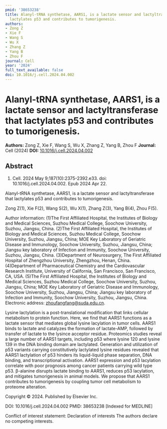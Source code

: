 ```yaml
---
pmid: '38653238'
title: Alanyl-tRNA synthetase, AARS1, is a lactate sensor and lactyltransferase that
  lactylates p53 and contributes to tumorigenesis.
authors:
- Zong Z
- Xie F
- Wang S
- Wu X
- Zhang Z
- Yang B
- Zhou F
journal: Cell
year: '2024'
full_text_available: false
doi: 10.1016/j.cell.2024.04.002
---
```


# Alanyl-tRNA synthetase, AARS1, is a lactate sensor and lactyltransferase that lactylates p53 and contributes to tumorigenesis.
**Authors:** Zong Z, Xie F, Wang S, Wu X, Zhang Z, Yang B, Zhou F
**Journal:** Cell (2024)
**DOI:** [10.1016/j.cell.2024.04.002](https://doi.org/10.1016/j.cell.2024.04.002)

## Abstract

1. Cell. 2024 May 9;187(10):2375-2392.e33. doi: 10.1016/j.cell.2024.04.002. Epub 
2024 Apr 22.

Alanyl-tRNA synthetase, AARS1, is a lactate sensor and lactyltransferase that 
lactylates p53 and contributes to tumorigenesis.

Zong Z(1), Xie F(2), Wang S(2), Wu X(1), Zhang Z(3), Yang B(4), Zhou F(5).

Author information:
(1)The First Affiliated Hospital, the Institutes of Biology and Medical 
Sciences, Suzhou Medical College, Soochow University, Suzhou, Jiangsu, China.
(2)The First Affiliated Hospital, the Institutes of Biology and Medical 
Sciences, Suzhou Medical College, Soochow University, Suzhou, Jiangsu, China; 
MOE Key Laboratory of Geriatric Disease and Immunology, Soochow University, 
Suzhou, Jiangsu, China; Jiangsu key laboratory of Infection and Immunity, 
Soochow University, Suzhou, Jiangsu, China.
(3)Department of Neurosurgery, The First Affiliated Hospital of Zhengzhou 
University, Zhengzhou, Henan, China.
(4)Department of Pharmaceutical Chemistry and the Cardiovascular Research 
Institute, University of California, San Francisco, San Francisco, CA, USA.
(5)The First Affiliated Hospital, the Institutes of Biology and Medical 
Sciences, Suzhou Medical College, Soochow University, Suzhou, Jiangsu, China; 
MOE Key Laboratory of Geriatric Disease and Immunology, Soochow University, 
Suzhou, Jiangsu, China; Jiangsu key laboratory of Infection and Immunity, 
Soochow University, Suzhou, Jiangsu, China. Electronic address: 
zhoufangfang@suda.edu.cn.

Lysine lactylation is a post-translational modification that links cellular 
metabolism to protein function. Here, we find that AARS1 functions as a lactate 
sensor that mediates global lysine lacylation in tumor cells. AARS1 binds to 
lactate and catalyzes the formation of lactate-AMP, followed by transfer of 
lactate to the lysince acceptor residue. Proteomics studies reveal a large 
number of AARS1 targets, including p53 where lysine 120 and lysine 139 in the 
DNA binding domain are lactylated. Generation and utilization of p53 variants 
carrying constitutively lactylated lysine residues revealed that AARS1 
lactylation of p53 hinders its liquid-liquid phase separation, DNA binding, and 
transcriptional activation. AARS1 expression and p53 lacylation correlate with 
poor prognosis among cancer patients carrying wild type p53. β-alanine disrupts 
lactate binding to AARS1, reduces p53 lacylation, and mitigates tumorigenesis in 
animal models. We propose that AARS1 contributes to tumorigenesis by coupling 
tumor cell metabolism to proteome alteration.

Copyright © 2024. Published by Elsevier Inc.

DOI: 10.1016/j.cell.2024.04.002
PMID: 38653238 [Indexed for MEDLINE]

Conflict of interest statement: Declaration of interests The authors declare no 
competing interests.
